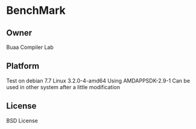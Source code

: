 BenchMark
=========
Owner
-----
Buaa Compiler Lab

Platform
--------
Test on debian 7.7  Linux 3.2.0-4-amd64
Using AMDAPPSDK-2.9-1
Can be used in other system after a little modification 

License
-------
BSD License
